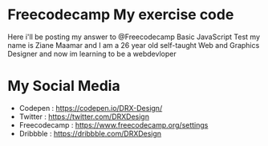 # Freecodecamp My exercise code
Here i'll be posting my answer to @Freecodecamp Basic JavaScript Test
my name is Ziane Maamar and I am a 26 year old self-taught Web and Graphics Designer and now im learning to be a webdevloper
# My Social Media
* Codepen : https://codepen.io/DRX-Design/
* Twitter : https://twitter.com/DRXDesign
* Freecodecamp : https://www.freecodecamp.org/settings
* Dribbble : https://dribbble.com/DRXDesign